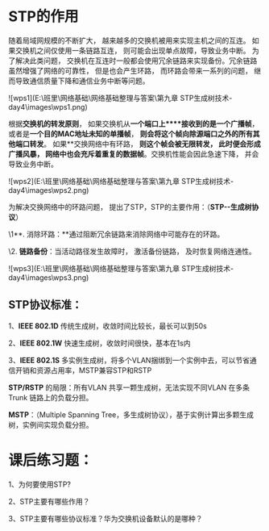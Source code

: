 # **STP的作用**



随着局域网规模的不断扩大， 越来越多的交换机被用来实现主机之间的互连。 如果交换机之间仅使用一条链路互连， 则可能会出现单点故障，导致业务中断。 为了解决此类问题， 交换机在互连时一般都会使用冗余链路来实现备份。冗余链路虽然增强了网络的可靠性， 但是也会产生环路， 而环路会带来一系列的问题， 继而导致通信质量下降和通信业务中断等问题。

![wps1](E:\班里\网络基础\网络基础整理与答案\第九章 STP生成树技术-day4\images\wps1.png)

根据**交换机的转发原则**， 如果交换机从**一个端口上****接收到的是一个广播帧**， 或者是**一个目的MAC地址未知的单播帧**， **则会将这个帧向除源端口之外的所有其他端口转发**。 如果**交换网络中有环路， **则这个帧会被无限转发， 此时便会形成广播风暴， 网络中也会充斥着重复的数据帧**。交换机性能会因此急速下降， 并会导致业务中断。

![wps2](E:\班里\网络基础\网络基础整理与答案\第九章 STP生成树技术-day4\images\wps2.png)





为解决交换网络中的环路问题， 提出了STP，STP的主要作用：（**STP--生成树协议**）

\1**. 消除环路：**通过阻断冗余链路来消除网络中可能存在的环路。

\2. **链路备份**：当活动路径发生故障时， 激活备份链路， 及时恢复网络连通性。

![wps3](E:\班里\网络基础\网络基础整理与答案\第九章 STP生成树技术-day4\images\wps3.png)

## **STP协议标准**：

1、**IEEE 802.1D**	传统生成树，收敛时间比较长，最长可以到50s

2、**IEEE 802.1W**	快速生成树，收敛时间很快，基本在1s内

3、**IEEE 802.1S**	多实例生成树，将多个VLAN捆绑到一个实例中去，可以节省通信开销和资源占用率，MSTP兼容STP和RSTP

**STP/RSTP** 的局限：所有VLAN 共享一颗生成树，无法实现不同VLAN 在多条Trunk 链路上的负载分担。

**MSTP**：（Multiple Spanning Tree，多生成树协议），基于实例计算出多颗生成树，实例间实现负载分担。

 

# **课后练习题：**

1、为何要使用STP?

2、STP主要有哪些作用？

3、STP主要有哪些协议标准？华为交换机设备默认的是哪种？